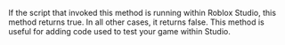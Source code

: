 If the script that invoked this method is running within Roblox Studio, this method returns true. In all other cases, it returns false. This method is useful for adding code used to test your game within Studio.